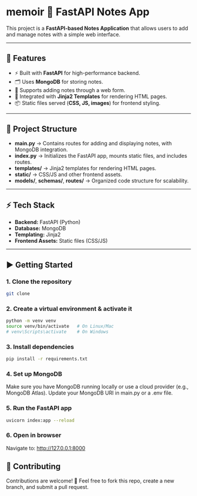 # memoir 📝 FastAPI Notes App

This project is a **FastAPI-based Notes Application** that allows users to add and manage notes with a simple web interface.

---

## 🚀 Features

- ⚡ Built with **FastAPI** for high-performance backend.
- 🗂 Uses **MongoDB** for storing notes.
- 📝 Supports adding notes through a web form.
- 🎨 Integrated with **Jinja2 Templates** for rendering HTML pages.
- 📦 Static files served (**CSS, JS, images**) for frontend styling.

---

## 📂 Project Structure

- **main.py** → Contains routes for adding and displaying notes, with MongoDB integration.
- **index.py** → Initializes the FastAPI app, mounts static files, and includes routes.
- **templates/** → Jinja2 templates for rendering HTML pages.
- **static/** → CSS/JS and other frontend assets.
- **models/**, **schemas/**, **routes/** → Organized code structure for scalability.

---

## ⚡ Tech Stack

- **Backend:** FastAPI (Python)
- **Database:** MongoDB
- **Templating:** Jinja2
- **Frontend Assets:** Static files (CSS/JS)

---

## ▶️ Getting Started

### 1. Clone the repository

```bash
git clone 

```

### 2. Create a virtual environment & activate it

```bash
python -m venv venv
source venv/bin/activate   # On Linux/Mac
# venv\Scripts\activate    # On Windows
```

### 3. Install dependencies

```bash
pip install -r requirements.txt
```

### 4. Set up MongoDB
Make sure you have MongoDB running locally or use a cloud provider (e.g., MongoDB Atlas). Update your MongoDB URI in main.py or a .env file.

### 5. Run the FastAPI app

```bash
uvicorn index:app --reload
```

### 6. Open in browser

Navigate to: http://127.0.0.1:8000


## 🙌 Contributing
Contributions are welcome! 🎉
Feel free to fork this repo, create a new branch, and submit a pull request.